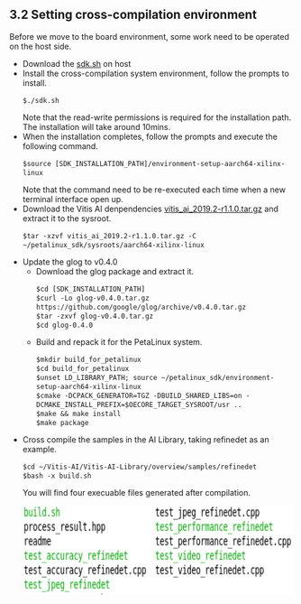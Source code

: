 3.2 Setting cross-compilation environment
-----------------------
Before we move to the board environment, some work need to be operated on the host side.
* Download the [sdk.sh](https://www.xilinx.com/bin/public/openDownload?filename=sdk.sh) on host
* Install the cross-compilation system environment, follow the prompts to install. 
   ```
   $./sdk.sh
   ```
  Note that the read-write permissions is required for the installation path. The installation will take around 10mins.
* When the installation completes, follow the prompts and execute the following command.
   ```
   $source [SDK_INSTALLATION_PATH]/environment-setup-aarch64-xilinx-linux
   ```
  Note that the command need to be re-executed each time when a new terminal interface open up.
* Download the Vitis AI denpendencies [vitis_ai_2019.2-r1.1.0.tar.gz](https://www.xilinx.com/bin/public/openDownload?filename=vitis_ai_2019.2-r1.1.0.tar.gz) and extract it to the sysroot.
   ```
   $tar -xzvf vitis_ai_2019.2-r1.1.0.tar.gz -C ~/petalinux_sdk/sysroots/aarch64-xilinx-linux
   ```
* Update the glog to v0.4.0
	* Download the glog package and extract it.
		```
		$cd [SDK_INSTALLATION_PATH]
		$curl -Lo glog-v0.4.0.tar.gz https://github.com/google/glog/archive/v0.4.0.tar.gz
		$tar -zxvf glog-v0.4.0.tar.gz
		$cd glog-0.4.0
		```
	* Build and repack it for the PetaLinux system.
		```
		$mkdir build_for_petalinux
		$cd build_for_petalinux
		$unset LD_LIBRARY_PATH; source ~/petalinux_sdk/environment-setup-aarch64-xilinx-linux
		$cmake -DCPACK_GENERATOR=TGZ -DBUILD_SHARED_LIBS=on -DCMAKE_INSTALL_PREFIX=$OECORE_TARGET_SYSROOT/usr ..
		$make && make install
		$make package
		```
* Cross compile the samples in the AI Library, taking refinedet as an example.
    ```
    $cd ~/Vitis-AI/Vitis-AI-Library/overview/samples/refinedet
    $bash -x build.sh
    ```
  You will find four execuable files generated after compilation.
  <p align="left">
  <img width="720" height="158" src="images/cross-compile.png">
  </p>
